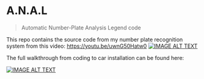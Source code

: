 # A.N.A.L

> Automatic Number-Plate Analysis Legend code

This repo contains the source code from my number plate recognition system from this video:
https://youtu.be/uwnG50Hatw0
[![IMAGE ALT TEXT](http://img.youtube.com/vi/uwnG50Hatw0/0.jpg)](http://www.youtube.com/watch?v=uwnG50Hatw0 "This ANPR Car Mod Is A Privacy Nightmare! (Automatic Number Plate Recognition)")



The full walkthrough from coding to car installation can be found here:

[![IMAGE ALT TEXT](http://img.youtube.com/vi/6xklN4iiA0Q/0.jpg)](http://www.youtube.com/watch?v=6xklN4iiA0Q "[Python ANPR Course] Install Automatic Number Plate Recognition In Your Car!")
